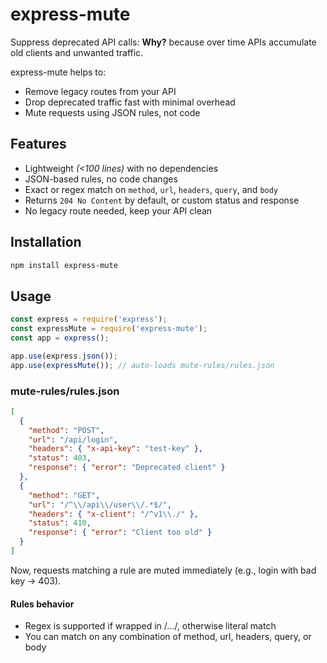 # express-mute

Suppress deprecated API calls: **Why?** because over time APIs accumulate old clients and unwanted traffic.

express-mute helps to:
* Remove legacy routes from your API
* Drop deprecated traffic fast with minimal overhead
* Mute requests using JSON rules, not code

## Features

- Lightweight _(<100 lines)_ with no dependencies
- JSON-based rules, no code changes
- Exact or regex match on `method`, `url`, `headers`, `query`, and `body`
- Returns `204 No Content` by default, or custom status and response
- No legacy route needed, keep your API clean

## Installation

```bash
npm install express-mute
```

## Usage

```js
const express = require('express');
const expressMute = require('express-mute');
const app = express();

app.use(express.json());
app.use(expressMute()); // auto-loads mute-rules/rules.json
```

### mute-rules/rules.json

```json
[
  {
    "method": "POST",
    "url": "/api/login",
    "headers": { "x-api-key": "test-key" },
    "status": 403,
    "response": { "error": "Deprecated client" }
  },
  {
    "method": "GET",
    "url": "/^\\/api\\/user\\/.*$/",
    "headers": { "x-client": "/^v1\\./" },
    "status": 410,
    "response": { "error": "Client too old" }
  }
]
```

Now, requests matching a rule are muted immediately (e.g., login with bad key → 403).

#### Rules behavior

* Regex is supported if wrapped in /.../, otherwise literal match
* You can match on any combination of method, url, headers, query, or body
